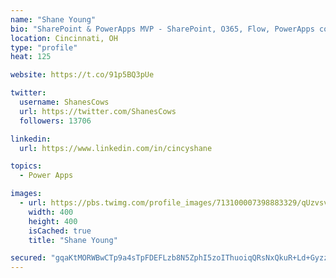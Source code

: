 ```yaml
---
name: "Shane Young"
bio: "SharePoint & PowerApps MVP - SharePoint, O365, Flow, PowerApps consulting? @PowerApps911 | Pure Snark? You found it."
location: Cincinnati, OH
type: "profile"
heat: 125

website: https://t.co/91p5BQ3pUe

twitter:
  username: ShanesCows
  url: https://twitter.com/ShanesCows
  followers: 13706

linkedin:
  url: https://www.linkedin.com/in/cincyshane

topics:
  - Power Apps

images:
  - url: https://pbs.twimg.com/profile_images/713100007398883329/qUzvsvQ3_400x400.jpg
    width: 400
    height: 400
    isCached: true
    title: "Shane Young"

secured: "gqaKtMORWBwCTp9a4sTpFDEFLzb8N5ZphI5zoIThuoiqQRsNxQkuR+Ld+GyzzHW1EMbelkDFnY3dI6ek+HKlT+LFVD8xLPuH8ugy7MJMN/HbWoNIaOcqAcjNkJlCwchfIAFNF+NOCE1W/y08QG6EVe3N91vr72L/B/YZVWfNt1qTTzG/rmTQ7jfBo96r/DXx/XedWWriQDmVxc1pwLs5NCw0lCFU068OoMSZBkFmQ5YZNpCx3TzAoBwNkCHvzRk1H4DfiUiF2foo3vfL0GJijcCdgcQWxusv5LwhuCvVbkVi5QDQvPQD63ZscJu8gQBGcPs9SiScDhD5SCbn5HmQ8IbLHGVMXbFbNV7I46SMNZKCAaIYWU26K0/svzuXgOZ35627/eFkGqYk6lON/VzF94yi3o9a8nfKfhiOlvhAN0w=;v97xN9XQ/nrHMOndOJ1bfg=="
---
```


